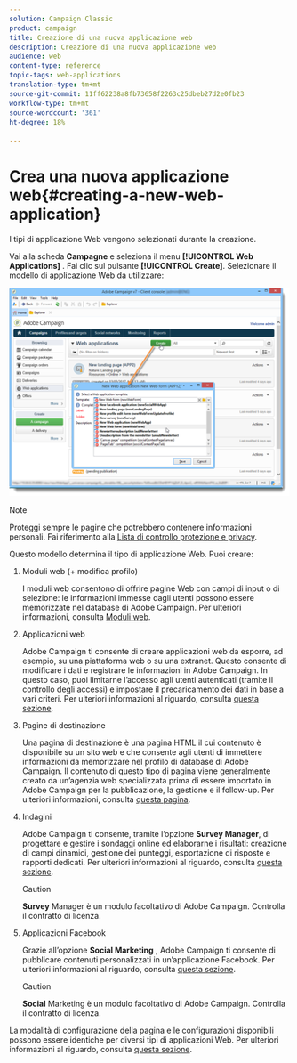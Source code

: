 ```yaml
---
solution: Campaign Classic
product: campaign
title: Creazione di una nuova applicazione web
description: Creazione di una nuova applicazione web
audience: web
content-type: reference
topic-tags: web-applications
translation-type: tm+mt
source-git-commit: 11ff62238a8fb73658f2263c25dbeb27d2e0fb23
workflow-type: tm+mt
source-wordcount: '361'
ht-degree: 18%

---
```



# Crea una nuova applicazione web{#creating-a-new-web-application}

I tipi di applicazione Web vengono selezionati durante la creazione.

Vai alla scheda **Campagne** e seleziona il menu **[!UICONTROL Web Applications]** . Fai clic sul pulsante **[!UICONTROL Create]**. Selezionare il modello di applicazione Web da utilizzare:

![](assets/webapp_create_from_campaign.png)

>[!NOTE]
>
>Proteggi sempre le pagine che potrebbero contenere informazioni personali. Fai riferimento alla [Lista di controllo protezione e privacy](https://helpx.adobe.com/campaign/kb/acc-security.html#privacy).

Questo modello determina il tipo di applicazione Web. Puoi creare:

1. Moduli web (+ modifica profilo)

   I moduli web consentono di offrire pagine Web con campi di input o di selezione: le informazioni immesse dagli utenti possono essere memorizzate nel database di Adobe Campaign. Per ulteriori informazioni, consulta [Moduli web](../../web/using/about-web-forms.md).

1. Applicazioni web

   Adobe Campaign ti consente di creare applicazioni web da esporre, ad esempio, su una piattaforma web o su una extranet. Questo consente di modificare i dati e registrare le informazioni in Adobe Campaign. In questo caso, puoi limitarne l’accesso agli utenti autenticati (tramite il controllo degli accessi) e impostare il precaricamento dei dati in base a vari criteri. Per ulteriori informazioni al riguardo, consulta [questa sezione](../../web/using/about-web-applications.md).

1. Pagine di destinazione

   Una pagina di destinazione è una pagina HTML il cui contenuto è disponibile su un sito web e che consente agli utenti di immettere informazioni da memorizzare nel profilo di database di Adobe Campaign. Il contenuto di questo tipo di pagina viene generalmente creato da un’agenzia web specializzata prima di essere importato in Adobe Campaign per la pubblicazione, la gestione e il follow-up. Per ulteriori informazioni, consulta [questa pagina](../../web/using/creating-a-landing-page.md).

1. Indagini

   Adobe Campaign ti consente, tramite l’opzione **Survey Manager**, di progettare e gestire i sondaggi online ed elaborarne i risultati: creazione di campi dinamici, gestione dei punteggi, esportazione di risposte e rapporti dedicati. Per ulteriori informazioni al riguardo, consulta [questa sezione](../../web/using/about-surveys.md).

   >[!CAUTION]
   >
   >**Survey** Manager è un modulo facoltativo di Adobe Campaign. Controlla il contratto di licenza.

1. Applicazioni Facebook

   Grazie all’opzione **Social Marketing** , Adobe Campaign ti consente di pubblicare contenuti personalizzati in un’applicazione Facebook. Per ulteriori informazioni al riguardo, consulta [questa sezione](../../social/using/about-social-marketing.md).

   >[!CAUTION]
   >
   >**Social** Marketing è un modulo facoltativo di Adobe Campaign. Controlla il contratto di licenza.

La modalità di configurazione della pagina e le configurazioni disponibili possono essere identiche per diversi tipi di applicazioni Web. Per ulteriori informazioni al riguardo, consulta [questa sezione](../../web/using/about-web-forms.md).
